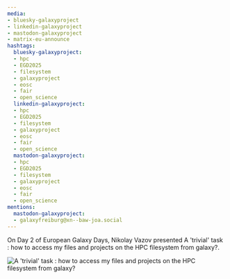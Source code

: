 ```yaml
---
media:
- bluesky-galaxyproject
- linkedin-galaxyproject
- mastodon-galaxyproject
- matrix-eu-announce
hashtags:
  bluesky-galaxyproject:
  - hpc
  - EGD2025
  - filesystem
  - galaxyproject
  - eosc
  - fair
  - open_science
  linkedin-galaxyproject:
  - hpc
  - EGD2025
  - filesystem
  - galaxyproject
  - eosc
  - fair
  - open_science
  mastodon-galaxyproject:
  - hpc
  - EGD2025
  - filesystem
  - galaxyproject
  - eosc
  - fair
  - open_science
mentions:
  mastodon-galaxyproject:
  - galaxyfreiburg@xn--baw-joa.social
---
```


On Day 2 of European Galaxy Days, Nikolay Vazov presented A 'trivial' task : how to access my files and projects on the HPC filesystem from galaxy?.

![A 'trivial' task : how to access my files and projects on the HPC filesystem from galaxy?](https://github.com/user-attachments/assets/12d08f73-e042-499f-8cab-c79227a4599f)